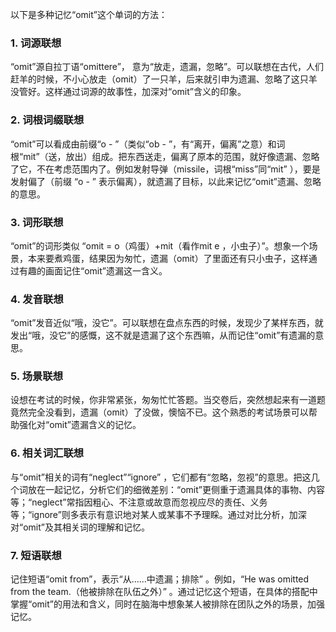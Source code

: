 以下是多种记忆“omit”这个单词的方法：
### 1. 词源联想
“omit”源自拉丁语“omittere”， 意为“放走，遗漏，忽略”。可以联想在古代，人们赶羊的时候，不小心放走（omit）了一只羊，后来就引申为遗漏、忽略了这只羊没管好。这样通过词源的故事性，加深对“omit”含义的印象。
### 2. 词根词缀联想
“omit”可以看成由前缀“o - ”（类似“ob - ”，有“离开，偏离”之意）和词根“mit”（送，放出）组成。把东西送走，偏离了原本的范围，就好像遗漏、忽略了它，不在考虑范围内了。例如发射导弹（missile，词根“miss”同“mit” ），要是发射偏了（前缀 “o - ” 表示偏离），就遗漏了目标，以此来记忆“omit”遗漏、忽略的意思。 
### 3. 词形联想
“omit”的词形类似 “omit = o（鸡蛋）+mit（看作mit e ，小虫子）”。想象一个场景，本来要煮鸡蛋，结果因为匆忙，遗漏（omit）了里面还有只小虫子，这样通过有趣的画面记住“omit”遗漏这一含义。 
### 4. 发音联想
“omit”发音近似“哦，没它”。可以联想在盘点东西的时候，发现少了某样东西，就发出“哦，没它”的感慨，这不就是遗漏了这个东西嘛，从而记住“omit”有遗漏的意思。 
### 5. 场景联想
设想在考试的时候，你非常紧张，匆匆忙忙答题。当交卷后，突然想起来有一道题竟然完全没看到，遗漏（omit）了没做，懊恼不已。这个熟悉的考试场景可以帮助强化对“omit”遗漏含义的记忆。 
### 6. 相关词汇联想
与“omit”相关的词有“neglect”“ignore” ，它们都有“忽略，忽视”的意思。把这几个词放在一起记忆，分析它们的细微差别：“omit”更侧重于遗漏具体的事物、内容等；“neglect”常指因粗心、不注意或故意而忽视应尽的责任、义务等；“ignore”则多表示有意识地对某人或某事不予理睬。通过对比分析，加深对“omit”及其相关词的理解和记忆。 
### 7. 短语联想
记住短语“omit from”，表示“从……中遗漏；排除” 。例如，“He was omitted from the team.（他被排除在队伍之外）” 。通过记忆这个短语，在具体的搭配中掌握“omit”的用法和含义，同时在脑海中想象某人被排除在团队之外的场景，加强记忆。 